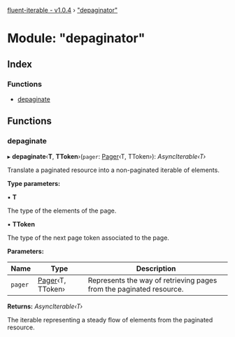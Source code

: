 [fluent-iterable - v1.0.4](../README.md) › ["depaginator"](_depaginator_.md)

# Module: "depaginator"

## Index

### Functions

* [depaginate](_depaginator_.md#depaginate)

## Functions

###  depaginate

▸ **depaginate**‹**T**, **TToken**›(`pager`: [Pager](../interfaces/_types_.pager.md)‹T, TToken›): *AsyncIterable‹T›*

Translate a paginated resource into a non-paginated iterable of elements.

**Type parameters:**

▪ **T**

The type of the elements of the page.

▪ **TToken**

The type of the next page token associated to the page.

**Parameters:**

Name | Type | Description |
------ | ------ | ------ |
`pager` | [Pager](../interfaces/_types_.pager.md)‹T, TToken› | Represents the way of retrieving pages from the paginated resource. |

**Returns:** *AsyncIterable‹T›*

The iterable representing a steady flow of elements from the paginated resource.

